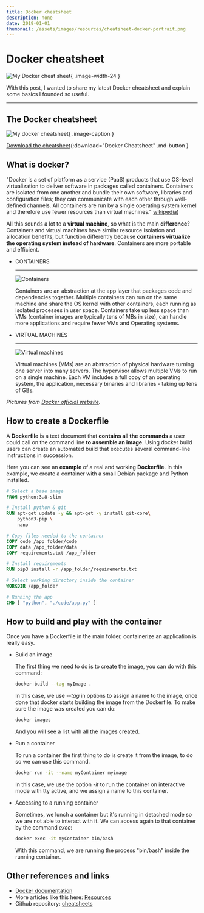 ```yaml
---
title: Docker cheatsheet
description: none
date: 2019-01-01
thumbnail: /assets/images/resources/cheatsheet-docker-portrait.png
---
```


# Docker cheatsheet

![My Docker cheat sheet](../../assets/images/resources/cheatsheet-docker-portrait.png){ .image-width-24 }

With this post, I wanted to share my latest Docker cheatsheet and explain some basics I founded so useful.

---

## The Docker cheatsheet

![My docker cheatsheet](../../assets/images/resources/docker-cheatsheet.png){ .image-caption }

[Download the cheatsheet](../../assets/docs/cheatsheet-docker.pdf){:download="Docker Cheatsheet" .md-button }


## What is docker?

"Docker is a set of platform as a service (PaaS) products that use OS-level virtualization to deliver software in packages called containers. Containers are isolated from one another and bundle their own software, libraries and configuration files; they can communicate with each other through well-defined channels. All containers are run by a single operating system kernel and therefore use fewer resources than virtual machines." [wikipedia](https://en.wikipedia.org/wiki/Docker_\(software))

All this sounds a lot to a **virtual machine**, so what is the main **difference**? Containers and virtual machines have similar resource isolation and allocation benefits, but function differently because **containers virtualize the operating system instead of hardware**. Containers are more portable and efficient.

<div class="grid cards" markdown>

- CONTAINERS

    ---

    ![Containers](../../assets/images/resources/docker-containers.png)

    Containers are an abstraction at the app layer that packages code and dependencies together. Multiple containers can run on the same machine and share the OS kernel with other containers, each running as isolated processes in user space. Containers take up less space than VMs (container images are typically tens of MBs in size), can handle more applications and require fewer VMs and Operating systems.

- VIRTUAL MACHINES

    ---

    ![Virtual machines](../../assets/images/resources/docker-containers.png)

    Virtual machines (VMs) are an abstraction of physical hardware turning one server into many servers. The hypervisor allows multiple VMs to run on a single machine. Each VM includes a full copy of an operating system, the application, necessary binaries and libraries - taking up tens of GBs.

</div>

*Pictures from [Docker official website](https://www.docker.com/resources/what-container#/package_software).*


## How to create a Dockerfile

A **Dockerfile** is a text document that **contains all the commands** a user could call on the command line **to assemble an image**. Using docker build users can create an automated build that executes several command-line instructions in succession. 

Here you can see an **example** of a real and working **Dockerfile**. In this example, we create a container with a small Debian package and Python installed.

```dockerfile
# Select a base image
FROM python:3.8-slim

# Install python & git
RUN apt-get update -y && apt-get -y install git-core\
    python3-pip \
    nano

# Copy files needed to the container
COPY code /app_folder/code
COPY data /app_folder/data
COPY requirements.txt /app_folder

# Install requirements
RUN pip3 install -r /app_folder/requirements.txt

# Select working directory inside the container
WORKDIR /app_folder

# Running the app
CMD [ "python", "./code/app.py" ]
```


## How to build and play with the container

Once you have a Dockerfile in the main folder, containerize an application is really easy.

<div class="steps" markdown>

- Build an image

    The first thing we need to do is to create the image, you can do with this command:

    ```bash
    docker build --tag myImage .
    ```

    In this case, we use *--tag* in options to assign a name to the image, once done that docker starts building the image from the Dockerfile. To make sure the image was created you can do:

    ```bash
    docker images
    ```

    And you will see a list with all the images created.

- Run a container

    To run a container the first thing to do is create it from the image, to do so we can use this command.

    ```bash
    docker run -it --name myContainer myimage
    ```

    In this case, we use the option *-it* to run the container on interactive mode with tty active, and we assign a name to this container.

- Accessing to a running container

    Sometimes, we lunch a container but it's running in detached mode so we are not able to interact with it. We can access again to that container by the command *exec*:

    ```bash
    docker exec -it myContainer bin/bash
    ```

    With this command, we are running the process "bin/bash" inside the running container.

</div>

## Other references and links
- [Docker documentation](https://docs.docker.com/)
- More articles like this here: [Resources](https://carlosgrande.me/category/myworks/resources-cheatsheets/)
- Github repository: [cheatsheets](https://github.com/charlstown/CodeCheatsheets)